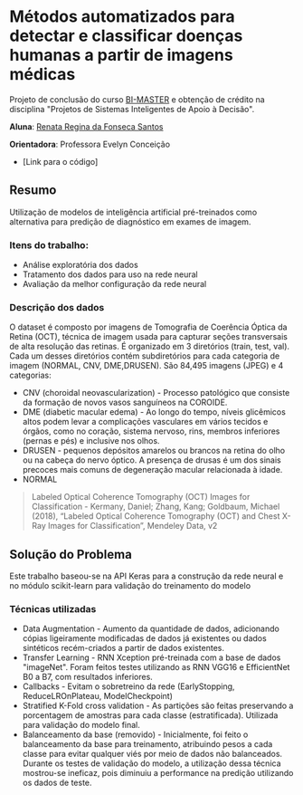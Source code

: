 # Métodos automatizados para detectar e classificar doenças humanas a partir de imagens médicas

Projeto de conclusão do curso [BI-MASTER](https://ica.puc-rio.ai/bi-master/) e obtenção de crédito na disciplina "Projetos de Sistemas Inteligentes de Apoio à Decisão".

**Aluna**: [Renata Regina da Fonseca Santos](https://github.com/rrfsantos)

**Orientadora**: Professora Evelyn Conceição

* [Link para o código]

## Resumo

Utilização de modelos de inteligência artificial pré-treinados como alternativa para predição de diagnóstico em exames de imagem. 

### Itens do trabalho:

* Análise exploratória dos dados
* Tratamento dos dados para uso na rede neural
* Avaliação da melhor configuração da rede neural


### Descrição dos dados
O dataset é composto por imagens de Tomografia de Coerência Óptica da Retina (OCT), técnica de imagem usada para capturar seções transversais de alta resolução das retinas. É organizado em 3 diretórios (train, test, val). Cada um desses diretórios contém subdiretórios para cada categoria de imagem (NORMAL, CNV, DME,DRUSEN). São 84,495 imagens (JPEG) e 4 categorias:

* CNV (choroidal neovascularization) - Processo patológico que consiste da formação de novos vasos sanguíneos na COROIDE.
* DME (diabetic macular edema) - Ao longo do tempo, níveis glicêmicos altos podem levar a complicações vasculares em vários tecidos e órgãos, como no coração, sistema nervoso, rins, membros inferiores (pernas e pés) e inclusive nos olhos.
* DRUSEN - pequenos depósitos amarelos ou brancos na retina do olho ou na cabeça do nervo óptico. A presença de drusas é um dos sinais precoces mais comuns de degeneração macular relacionada à idade.
* NORMAL

> Labeled Optical Coherence Tomography (OCT) Images for Classification - Kermany, Daniel; Zhang, Kang; Goldbaum, Michael (2018), “Labeled Optical Coherence Tomography (OCT) and Chest X-Ray Images for Classification”, Mendeley Data, v2

## Solução do Problema

Este trabalho baseou-se na API Keras para a construção da rede neural e no módulo scikit-learn para validação do treinamento do modelo

### Técnicas utilizadas 

* Data Augmentation - Aumento da quantidade de dados, adicionando cópias ligeiramente modificadas de dados já existentes ou dados sintéticos recém-criados a partir de dados existentes.
* Transfer Learning - RNN Xception pré-treinada com a base de dados "imageNet". Foram feitos testes utilizando as RNN VGG16 e EfficientNet B0 a B7, com resultados inferiores.
* Callbacks - Evitam o sobretreino da rede (EarlyStopping, ReduceLROnPlateau, ModelCheckpoint)
* Stratified K-Fold cross validation - As partições são feitas preservando a porcentagem de amostras para cada classe (estratificada). Utilizada para validação do modelo final.
* Balanceamento da base (removido) - Inicialmente, foi feito o balanceamento da base para treinamento, atribuindo pesos a cada classe para evitar qualquer viés por meio de dados não balanceados. Durante os testes de validação do modelo, a utilização dessa técnica mostrou-se ineficaz, pois diminuiu a performance na predição utilizando os dados de teste.

